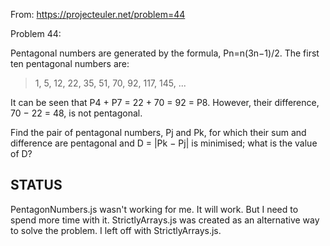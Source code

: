 From: https://projecteuler.net/problem=44

Problem 44:

Pentagonal numbers are generated by the formula, Pn=n(3n−1)/2. The first ten pentagonal numbers are:

>1, 5, 12, 22, 35, 51, 70, 92, 117, 145, ...

It can be seen that P4 + P7 = 22 + 70 = 92 = P8. However, their difference, 70 − 22 = 48, is not pentagonal.

Find the pair of pentagonal numbers, Pj and Pk, for which their sum and difference are pentagonal and D = |Pk − Pj| is minimised; what is the value of D?

## STATUS
PentagonNumbers.js wasn't working for me. It will work. But I need to spend more time with it.
StrictlyArrays.js was created as an alternative way to solve the problem.
I left off with StrictlyArrays.js.
